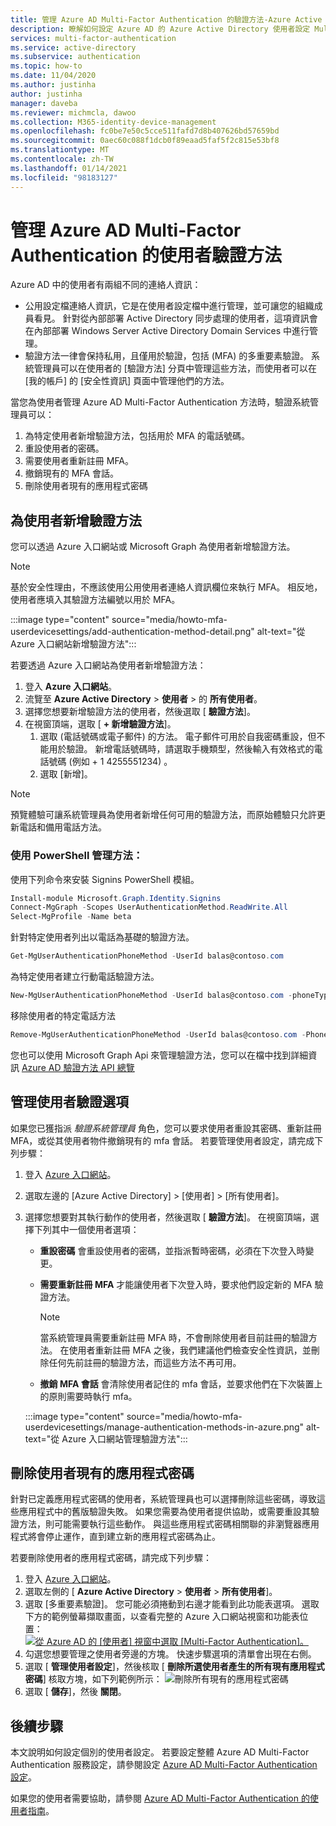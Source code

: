 ```yaml
---
title: 管理 Azure AD Multi-Factor Authentication 的驗證方法-Azure Active Directory
description: 瞭解如何設定 Azure AD 的 Azure Active Directory 使用者設定 Multi-Factor Authentication
services: multi-factor-authentication
ms.service: active-directory
ms.subservice: authentication
ms.topic: how-to
ms.date: 11/04/2020
ms.author: justinha
author: justinha
manager: daveba
ms.reviewer: michmcla, dawoo
ms.collection: M365-identity-device-management
ms.openlocfilehash: fc0be7e50c5cce511fafd7d8b407626bd57659bd
ms.sourcegitcommit: 0aec60c088f1dcb0f89eaad5faf5f2c815e53bf8
ms.translationtype: MT
ms.contentlocale: zh-TW
ms.lasthandoff: 01/14/2021
ms.locfileid: "98183127"
---
```

# <a name="manage-user-authentication-methods-for-azure-ad-multi-factor-authentication"></a>管理 Azure AD Multi-Factor Authentication 的使用者驗證方法

Azure AD 中的使用者有兩組不同的連絡人資訊：  

- 公用設定檔連絡人資訊，它是在使用者設定檔中進行管理，並可讓您的組織成員看見。 針對從內部部署 Active Directory 同步處理的使用者，這項資訊會在內部部署 Windows Server Active Directory Domain Services 中進行管理。
- 驗證方法一律會保持私用，且僅用於驗證，包括 (MFA) 的多重要素驗證。 系統管理員可以在使用者的 [驗證方法] 分頁中管理這些方法，而使用者可以在 [我的帳戶] 的 [安全性資訊] 頁面中管理他們的方法。

當您為使用者管理 Azure AD Multi-Factor Authentication 方法時，驗證系統管理員可以： 

1. 為特定使用者新增驗證方法，包括用於 MFA 的電話號碼。
1. 重設使用者的密碼。
1. 需要使用者重新註冊 MFA。
1. 撤銷現有的 MFA 會話。
1. 刪除使用者現有的應用程式密碼  

## <a name="add-authentication-methods-for-a-user"></a>為使用者新增驗證方法 

您可以透過 Azure 入口網站或 Microsoft Graph 為使用者新增驗證方法。  

> [!NOTE]
> 基於安全性理由，不應該使用公用使用者連絡人資訊欄位來執行 MFA。 相反地，使用者應填入其驗證方法編號以用於 MFA。  

:::image type="content" source="media/howto-mfa-userdevicesettings/add-authentication-method-detail.png" alt-text="從 Azure 入口網站新增驗證方法":::

若要透過 Azure 入口網站為使用者新增驗證方法：  

1. 登入 **Azure 入口網站**。 
1. 流覽至 **Azure Active Directory**  >  **使用者**  >  的 **所有使用者**。 
1. 選擇您想要新增驗證方法的使用者，然後選取 [ **驗證方法**]。  
1. 在視窗頂端，選取 [ **+ 新增驗證方法**]。
   1. 選取 (電話號碼或電子郵件) 的方法。 電子郵件可用於自我密碼重設，但不能用於驗證。 新增電話號碼時，請選取手機類型，然後輸入有效格式的電話號碼 (例如 + 1 4255551234) 。
   1. 選取 [新增]。

> [!NOTE]
> 預覽體驗可讓系統管理員為使用者新增任何可用的驗證方法，而原始體驗只允許更新電話和備用電話方法。

### <a name="manage-methods-using-powershell"></a>使用 PowerShell 管理方法：  

使用下列命令來安裝 Signins PowerShell 模組。 

```powershell
Install-module Microsoft.Graph.Identity.Signins
Connect-MgGraph -Scopes UserAuthenticationMethod.ReadWrite.All
Select-MgProfile -Name beta
```

針對特定使用者列出以電話為基礎的驗證方法。

```powershell
Get-MgUserAuthenticationPhoneMethod -UserId balas@contoso.com
```

為特定使用者建立行動電話驗證方法。

```powershell
New-MgUserAuthenticationPhoneMethod -UserId balas@contoso.com -phoneType "mobile" -phoneNumber "+1 7748933135"
```

移除使用者的特定電話方法

```powershell
Remove-MgUserAuthenticationPhoneMethod -UserId balas@contoso.com -PhoneAuthenticationMethodId 3179e48a-750b-4051-897c-87b9720928f7
```

您也可以使用 Microsoft Graph Api 來管理驗證方法，您可以在檔中找到詳細資訊 [Azure AD 驗證方法 API 總覽](/graph/api/resources/authenticationmethods-overview?view=graph-rest-beta&preserve-view=true)

## <a name="manage-user-authentication-options"></a>管理使用者驗證選項

如果您已獲指派 *驗證系統管理員* 角色，您可以要求使用者重設其密碼、重新註冊 MFA，或從其使用者物件撤銷現有的 mfa 會話。 若要管理使用者設定，請完成下列步驟：

1. 登入 [Azure 入口網站](https://portal.azure.com)。
1. 選取左邊的 [Azure Active Directory] > [使用者] > [所有使用者]。
1. 選擇您想要對其執行動作的使用者，然後選取 [ **驗證方法**]。 在視窗頂端，選擇下列其中一個使用者選項：
   - **重設密碼** 會重設使用者的密碼，並指派暫時密碼，必須在下次登入時變更。
   - **需要重新註冊 MFA** 才能讓使用者下次登入時，要求他們設定新的 MFA 驗證方法。
   
      > [!NOTE]
      > 當系統管理員需要重新註冊 MFA 時，不會刪除使用者目前註冊的驗證方法。 在使用者重新註冊 MFA 之後，我們建議他們檢查安全性資訊，並刪除任何先前註冊的驗證方法，而這些方法不再可用。
   
   - **撤銷 MFA 會話** 會清除使用者記住的 mfa 會話，並要求他們在下次裝置上的原則需要時執行 mfa。
   
    :::image type="content" source="media/howto-mfa-userdevicesettings/manage-authentication-methods-in-azure.png" alt-text="從 Azure 入口網站管理驗證方法":::

## <a name="delete-users-existing-app-passwords"></a>刪除使用者現有的應用程式密碼

針對已定義應用程式密碼的使用者，系統管理員也可以選擇刪除這些密碼，導致這些應用程式中的舊版驗證失敗。 如果您需要為使用者提供協助，或需要重設其驗證方法，則可能需要執行這些動作。 與這些應用程式密碼相關聯的非瀏覽器應用程式將會停止運作，直到建立新的應用程式密碼為止。 

若要刪除使用者的應用程式密碼，請完成下列步驟：

1. 登入 [Azure 入口網站](https://portal.azure.com)。
1. 選取左側的 [ **Azure Active Directory**  >  **使用者**  >  **所有使用者**]。
1. 選取 [多重要素驗證]。 您可能必須捲動到右邊才能看到此功能表選項。 選取下方的範例螢幕擷取畫面，以查看完整的 Azure 入口網站視窗和功能表位置： [ ![ 從 Azure AD 的 [使用者] 視窗中選取 [Multi-Factor Authentication]。](media/howto-mfa-userstates/selectmfa-cropped.png)](media/howto-mfa-userstates/selectmfa.png#lightbox)
1. 勾選您想要管理之使用者旁邊的方塊。 快速步驟選項的清單會出現在右側。
1. 選取 [ **管理使用者設定**]，然後核取 [ **刪除所選使用者產生的所有現有應用程式密碼**] 核取方塊，如下列範例所示： ![ 刪除所有現有的應用程式密碼](./media/howto-mfa-userdevicesettings/deleteapppasswords.png)
1. 選取 [ **儲存**]，然後 **關閉**。

## <a name="next-steps"></a>後續步驟

本文說明如何設定個別的使用者設定。 若要設定整體 Azure AD Multi-Factor Authentication 服務設定，請參閱設定 [Azure AD Multi-Factor Authentication 設定](howto-mfa-mfasettings.md)。

如果您的使用者需要協助，請參閱 [Azure AD Multi-Factor Authentication 的使用者指南](../user-help/multi-factor-authentication-end-user-first-time.md)。

